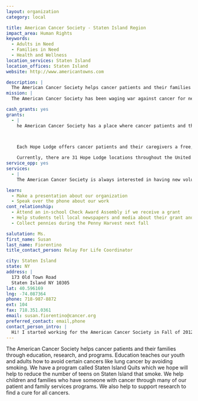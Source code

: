 ```yaml
---
layout: organization
category: local

title: American Cancer Society - Staten Island Region
impact_area: Human Rights
keywords: 
  - Adults in Need
  - Families in Need
  - Health and Wellness
location_services: Staten Island
location_offices: Staten Island
website: http://www.americantowns.com 

description: |
  The American Cancer Society helps cancer patients and their families through education, research, and programs.  Education teaches our youth and adults how to avoid certain cancers like lung cancer by avoiding smoking. We have a program called Staten Island Quits which we hope will help to reduce the number of teens on Staten Island that smoke. We help children and families who have someone with cancer through many of our patient and family services programs. We also help to support research to find a cure for all cancers.  
mission: |
  The American Cancer Society has been waging war against cancer for nearly a century, and our commitment to defeating the disease has never wavered. Our lifesaving efforts are funded exclusively by the generosity of donors like you. Since 1993 Making Strides Against Breast Cancer® has raised more than $100 million in additional funding to support the Society’s breast cancer research, education, advocacy, and patient services. 

cash_grants: yes
grants: 
  - |
    he American Cancer Society has a place where cancer patients and their caregivers can find help and hope when home is far away - an American Cancer Society Hope Lodge.

    

    Each Hope Lodge offers cancer patients and their caregivers a free, temporary place to stay when their best hope for effective treatment may be in another city. Not having to worry about where to stay or how to pay for lodging allows guests to focus on getting well. 

    Currently, there are 31 Hope Lodge locations throughout the United States including one in NYC where many Staten Island residents have stayed. While the cost of Hope Lodge is free to patients and their caregivers, ut the value that they receive is worth $500/night (based on the cost of lodging at this location and quality). 
service_opp: yes
services: 
  - |
    The American Cancer Society is always interested in having new volunteers. Anyone interested can contact the local office. 

learn: 
  - Make a presentation about our organization
  - Speak over the phone about our work
cont_relationship: 
  - Attend an in-school Check Award Assembly if we receive a grant
  - Help students tell local newspapers and media about their grant and/or project with us
  - Collect pennies during the Penny Harvest next fall

salutation: Ms.
first_name: Susan
last_name: Fiorentino
title_contact_person: Relay For Life Coordinator

city: Staten Island
state: NY
address: |
  173 Old Town Road  
  Staten Island NY 10305
lat: 40.596169
lng: -74.087364
phone: 718-987-8872
ext: 104
fax: 718.351.0361
email: susan.fiorentino@cancer.org
preferred_contact: email,phone
contact_person_intro: |
  Hi! I started working for the American Cancer Society in Fall of 2012 after volunteering for several years at my college. I am excited to begin a career that allows me to fight back against cancer. While this year will be my first year working with Common Cents, I look forward to getting to know you at your round tables! 
---
```

The American Cancer Society helps cancer patients and their families through education, research, and programs.  Education teaches our youth and adults how to avoid certain cancers like lung cancer by avoiding smoking. We have a program called Staten Island Quits which we hope will help to reduce the number of teens on Staten Island that smoke. We help children and families who have someone with cancer through many of our patient and family services programs. We also help to support research to find a cure for all cancers.  